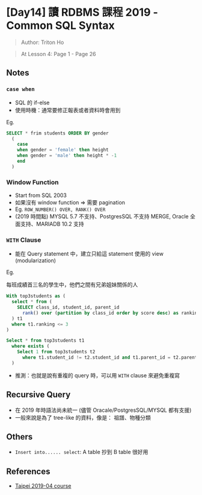 # [Day14] 讀 RDBMS 課程 2019 - Common SQL Syntax

> Author: Triton Ho

> At Lesson 4: Page 1 - Page 26

## Notes

### `case when`

- SQL 的 if-else
- 使用時機：通常要修正報表或者資料時會用到

Eg. 

```sql
SELECT * frim students ORDER BY gender
  (
    case
    when gender = 'female' then height
    when gender = 'male' then height * -1
    end
  )
```

### Window Function

- Start from SQL 2003
- 如果沒有 window function => 需要 pagination
- Eg. `ROW_NUMBER() OVER, RANK() OVER`
- (2019 時間點) MYSQL 5.7 不支持、PostgresSQL 不支持 MERGE, Oracle 全面支持、MARIADB 10.2 支持

### `WITH` Clause

- 能在 Query statement 中，建立只給這 statement 使用的 view (modularization)

Eg.

每班成績首三名的學生中，他們之間有兄弟姐妹關係的人

```sql
With top3students as (
  select * from (
    SELECT class_id, student_id, parent_id
      rank() over (partition by class_id order by score desc) as ranking FROM students
  ) t1
  where t1.ranking <= 3
)

Select * from top3students t1 
  where exists (
    Select 1 from top3students t2
      where t1.student_id != t2.student_id and t1.parent_id = t2.parent_id 
  )
```

- 推測：也就是說有重複的 query 時，可以用 `WITH` clause 來避免重複寫

## Recursive Query

- 在 2019 年時語法尚未統一 (儘管 Oracale/PostgresSQL/MYSQL 都有支援)
- 一般來說是為了 tree-like 的資料，像是： 祖譜、物種分類

## Others

- `Insert into...... select`: A table 抄到 B table 很好用

## References

- [Taipei 2019-04 course](https://github.com/TritonHo/slides/tree/master/Taipei%202019-04%20course)
